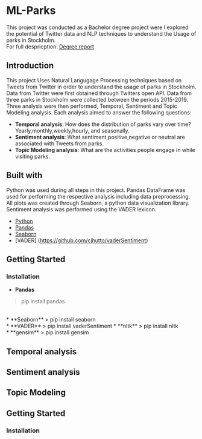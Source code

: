 # ML-Parks
This project was conducted as a Bachelor degree project were I explored the potential of Twitter data and NLP techniques to understand the Usage of parks in Stockholm.<br/>
For full despricption: [Degree report](http://www.diva-portal.se/smash/get/diva2:1453846/FULLTEXT01.pdf)
## Introduction
This project Uses Natural Langugage Processing techniques based on Tweets from Twitter in order to understand the usage of parks in Stockholm.
Data from Twitter were first obtained through Twitters open API. Data from three parks in Stockholm were collected between the periods 2015-2019.
Three analysis were then performed, Temporal, Sentiment and Topic Modeling analysis. Each analysis aimed to answer the following questions:

* **Temporal analysis**: How does the distribution of parks vary over time? Yearly,monthly,weekly,hourly, and seasonally.
* **Sentiment analysis**: What sentiment,positive,negative or neutral are associated with Tweets from parks.
* **Topic Modeling analysis**: What are the activities people engage in while visiting parks.

## Built with
Python was used during all steps in this project. Pandas DataFrame was used for performing the respective analysis including data preprocessing. All plots was created
through Seaborn, a python data visualization library. Sentiment analysis was performed using the VADER lexicon. 
* [Python](https://www.python.org/)
* [Pandas](https://pandas.pydata.org/)
* [Seaborn](https://seaborn.pydata.org/)
* [VADER] (https://github.com/cjhutto/vaderSentiment)

## Getting Started
### Installation
* **Pandas** 
> pip install pandas 
<br/>
* **Seaborn**
> pip install seaborn
<br/>
* **VADER**
> pip install vaderSentiment
* **nltk**
> pip install nltk
<br/>
* **gensim**
> pip install gensim

## Temporal analysis

## Sentiment analysis

## Topic Modeling

## Getting Started

### Installation
